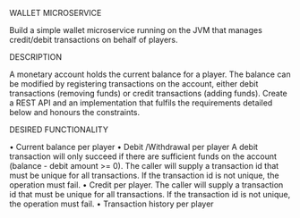 WALLET MICROSERVICE

Build a simple wallet microservice running on the JVM that manages credit/debit
transactions on behalf of players.

DESCRIPTION

A monetary account holds the current balance for a player.
The balance can be modified by registering transactions on the account, either debit
transactions (removing funds) or credit transactions (adding funds).
Create a REST API and an implementation that fulfils the requirements detailed
below and honours the constraints.

DESIRED FUNCTIONALITY

• Current balance per player
• Debit /Withdrawal per player A debit transaction will only succeed if there are
sufficient funds on the account (balance - debit amount >= 0).
The caller will supply a transaction id that must be unique for all transactions. If the
transaction id is not unique, the operation must fail.
• Credit per player. The caller will supply a transaction id that must be unique for all
transactions. If the transaction id is not unique, the operation must fail.
• Transaction history per player
